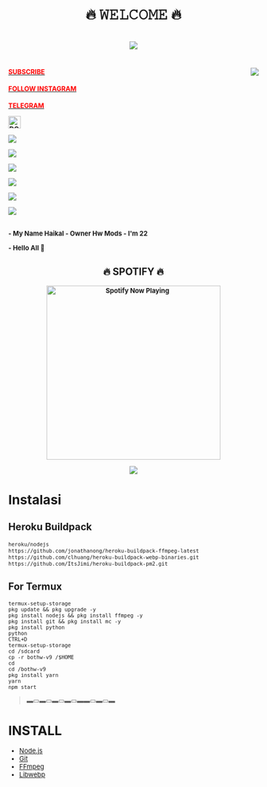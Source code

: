 
  <body>
<h1 align="center">🔥 𝚆𝙴𝙻𝙲𝙾𝙼𝙴 🔥</h1>
<br>
<div align="center">
<img src="https://i.imgur.com/jx17oHT.gif">
</div>
<br>
</p>
<div>
<img src="https://64.media.tumblr.com/e1f1c97123ae217eb731500e502e0083/tumblr_n9dxcikmIU1qc9zfzo7_r1_250.gif" align="right">
<div>
</p>
</p>
<h4><font size="2"><a href="https://youtube.com/channel/UCa37vxxUI-XULKw_sHb4A5g"><font color="red">SUBSCRIBE</font>
</h4>
<h4><font size="2"><a href="https://www.instagram.com/hikal_857/?hl=id"><font color="red">FOLLOW INSTAGRAM</font>
</h4>
<h4><font size="2"><a href="https://t.me/haikal857"><font color="red">TELEGRAM</font>          
</p>
</p>
<a href="https://trakteer.id/hw-mods-wa-haikal" target="_blank"><img id="wse-buttons-preview" src="https://cdn.trakteer.id/images/embed/trbtn-red-1.png" height="15" style="border:0px;height:25px;" alt="DONASI FOR ME :V"></a>
</p>
<p align="center"> </p> <img src="https://img.shields.io/badge/adobe%20photoshop%20-%2331A8FF.svg?&style=for-the-badge&logo=adobe%20photoshop&logoColor=white"/> </p> <img src="https://img.shields.io/badge/html5%20-%23E34F26.svg?&style=for-the-badge&logo=html5&logoColor=white"/> </p> <img src="https://img.shields.io/badge/css3%20-%231572B6.svg?&style=for-the-badge&logo=css3&logoColor=white"/> </p>
 </p> <img src="https://img.shields.io/badge/node.js%20-%2343853D.svg?&style=for-the-badge&logo=node.js&logoColor=white"/> </p> <img src="https://img.shields.io/badge/javascript%20-%23323330.svg?&style=for-the-badge&logo=javascript&logoColor=%23F7DF1E"/> </p> <img src="https://img.shields.io/badge/git%20-%23F05033.svg?&style=for-the-badge&logo=git&logoColor=white"/> <br><br>
</p>
<p align="center">
</p>
- My Name Haikal
- Owner Hw Mods
- I'm 22
</p>
- Hello All 👋
<br>
</p>
<h2 align="center">🔥 SPOTIFY 🔥</h2>
<p align="center">
  <a href="https://open.spotify.com/track/4bNvS25ZVMCvLHEUV87mp4?si=yb1PaPVnRgiTYedy8r6i_g&utm_source=copy-link&context=spotify%3Aplaylist%3A37i9dQZF1EIVoBTSiHHsdx&dl_branch=1" target="_blank"><img src="https://now-playing-on-spotify.vercel.app/api/spotify" alt="Spotify Now Playing" width="350"/></a>
</p>
<p align="center"><a href="https://github.com/HaikaltestBot123"><img src="https://github-readme-stats.vercel.app/api?username=HaikaltestBot123&show_icons=true&theme=radical"></a></p>
</div>

# Instalasi
## Heroku Buildpack
```bash
heroku/nodejs
https://github.com/jonathanong/heroku-buildpack-ffmpeg-latest
https://github.com/clhuang/heroku-buildpack-webp-binaries.git
https://github.com/ItsJimi/heroku-buildpack-pm2.git
```
## For Termux
```
termux-setup-storage
pkg update && pkg upgrade -y
pkg install nodejs && pkg install ffmpeg -y
pkg install git && pkg install mc -y
pkg install python
python
CTRL+D
termux-setup-storage
cd /sdcard
cp -r bothw-v9 /$HOME
cd
cd /bothw-v9
pkg install yarn
yarn
npm start
```

> ▬▭▬▭▬▭▬▭▬▬▭▬▭▬

# INSTALL
* [Node.js](https://nodejs.org/en/)
* [Git](https://git-scm.com/downloads)
* [FFmpeg](https://github.com/BtbN/FFmpeg-Builds/releases/download/autobuild-2020-12-08-13-03/ffmpeg-n4.3.1-26-gca55240b8c-win64-gpl-4.3.zip)
* [Libwebp](https://developers.google.com/speed/webp/download)

</div>
</body>
